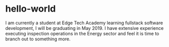 # hello-world
I am currently a student at Edge Tech Academy learning fullstack software development, I will be graduating in May 2019.  I have extensive experience executing inspection operations in the Energy sector and feel it is time to branch out to something more.
